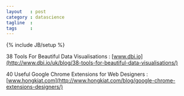 ```yaml
---
layout   : post
category : datascience
tagline  : 
tags     : 
---
```

{% include JB/setup %}

38 Tools For Beautiful Data Visualisations
:   [www.dbi.io](http://www.dbi.io/uk/blog/38-tools-for-beautiful-data-visualisations/)

40 Useful Google Chrome Extensions for Web Designers
:   [www.hongkiat.com](http://www.hongkiat.com/blog/google-chrome-extensions-designers/)
